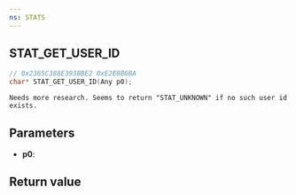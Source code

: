 ```yaml
---
ns: STATS
---
```

## STAT_GET_USER_ID

```c
// 0x2365C388E393BBE2 0xE2E8B6BA
char* STAT_GET_USER_ID(Any p0);
```

```
Needs more research. Seems to return "STAT_UNKNOWN" if no such user id exists.  
```

## Parameters
* **p0**: 

## Return value
